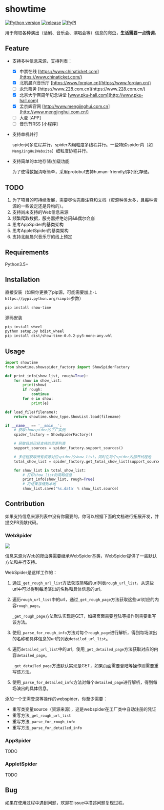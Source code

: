 # showtime

[![Python version](https://img.shields.io/badge/Python-3.5+-brightgreen.svg)](https://github.com/barrierye/showtime#requirements) [![release](https://img.shields.io/github/v/tag/barrierye/showtime?label=release)](https://github.com/barrierye/showtime/releases) [![PyPI](https://img.shields.io/pypi/v/show-time)](https://pypi.org/project/show-time/#files)

用于爬取各种演出（话剧、音乐会、演唱会等）信息的爬虫，__生活需要一点情调__。

## Feature

- 支持多种信息来源，支持列表：
  - [x] 中票在线 [https://www.chinaticket.com](https://www.chinaticket.com/)
  - [x] 北航晨兴音乐厅 [https://www.forqian.cn](https://www.forqian.cn/)
  - [ ] 永乐票务 [https://www.228.com.cn](https://www.228.com.cn/)
  - [x] 北京大学百周年纪念讲堂 [www.pku-hall.com](http://www.pku-hall.com)
  - [x] 孟京辉官网 [http://www.mengjinghui.com.cn](http://www.mengjinghui.com.cn/)
  - [ ] 大麦 [APP]
  - [ ] 音乐节RSS [小程序]
  
- 支持单机并行

  spider间多进程并行，spider内粗粒度多线程并行。一些特殊spider内（如`MengJingHuiWebsite`）细粒度协程并行。

- 支持简单的本地存储/加载功能

  为了使得数据清晰简单，采用protobuf支持human-friendly/序列化存储。

## TODO

1. 为了项目的可持续发展，需要尽快完善注释和文档（资源种类太多，且每种资源的一些设定还是异构的）。
3. 支持尚未支持的Web信息来源
4. 频繁爬取数据，服务器拒绝访问&&偶尔会崩
5. 思考AppSpider的基类架构
6. 思考AppletSpider的基类架构
7. 支持北航晨兴音乐厅的线上预定

## Requirements

Python3.5+

## Installation

直接安装（如果你更换了pip源，可能需要加上`-i https://pypi.python.org/simple`参数）

```bash
pip install show-time
```

源码安装

```bash
pip install wheel
python setup.py bdist_wheel
pip install dist/show-time-0.0.2-py3-none-any.whl
```

## Usage

```python
import showtime
from showtime.showspider_factory import ShowSpiderFactory

def print_info(show_list, rough=True):
    for show in show_list:
        print(show)
        if rough:
            continue
        for e in show:
            print(e)

def load_file(filename):
    return showtime.show_type.ShowList.load(filename)

if __name__ == '__main__':
    # 获取showspider的工厂实例
    spider_factory = ShowSpiderFactory()

    # 获取目前已经支持的资源列表
    support_sources = spider_factory.support_sources()

    # 多进程获取所有资源对应spider的show_list，同时在每个spider内部开线程池
    total_show_list = spider_factory.get_total_show_list(support_sources, is_parallel=True)

    for show_list in total_show_list:
        # 打印show_list的简略信息
        print_info(show_list, rough=True)
        # 将结果存储到本地
        show_list.save('%s.data' % show_list.source)
```

## Contribution

如果支持信息来源列表中没有你需要的，你可以根据下面的文档进行拓展开发，并提交PR贡献代码。

### WebSpider

![](https://tva1.sinaimg.cn/large/006y8mN6gy1g87bdn9ix7j30lp0gwjre.jpg)

信息来源为Web的爬虫类需要继承WebSpider基类，WebSpider提供了一些默认方法和并行支持。

WebSpider是这样工作的：
1. 通过`_get_rough_url_list`方法获取简略的url列表`rough_url_list`，从这些url中可以得到每场演出的名称和具体信息的url。

2. 遍历`rough_url_list`中的url，通过`_get_rough_page`方法获取这些url对应的内容`rough_page`。

   `_get_rough_page`方法默认实现是GET，如果页面需要登陆等操作则需要重写该方法。

3. 使用`_parse_for_rough_info`方法对每个`rough_page`进行解析，得到每场演出的名称和具体信息的url的列表`detailed_url_list`。

4. 遍历`detailed_url_list`中的url，使用`_get_detailed_page`方法获取对应的内容`detailed_page`。

   `_get_detailed_page`方法默认实现是GET，如果页面需要登陆等操作则需要重写该方法。

5. 使用`_parse_for_detailed_info`方法对每个`detailed_page`进行解析，得到每场演出的具体信息。

添加一个无需登录等操作的webspider，你至少需要：
- 重写类变量source（资源来源），这是webspider在工厂类中自动注册的凭证
- 重写方法`_get_rough_url_list`
- 重写方法`_parse_for_rough_info`
- 重写方法`_parse_for_detailed_info`

### AppSpider

TODO

### AppletSpider

TODO

## Bug

如果在使用过程中遇到问题，欢迎在issue中描述问题复现过程。